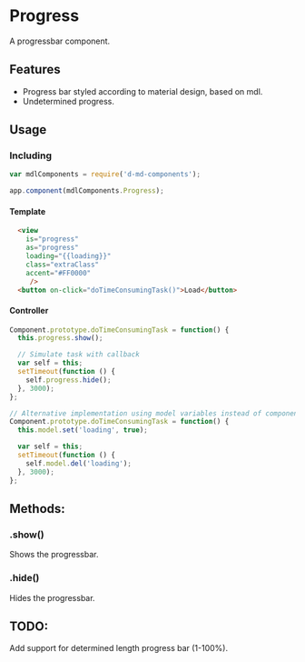 # Progress
A progressbar component.

Features
--------
- Progress bar styled according to material design, based on mdl.
- Undetermined progress.

Usage
-----
### Including
```javascript
var mdlComponents = require('d-md-components');

app.component(mdlComponents.Progress);
```

#### Template
```html
  <view 
    is="progress"
    as="progress"
    loading="{{loading}}"
    class="extraClass"
    accent="#FF0000"
     />
  <button on-click="doTimeConsumingTask()">Load</button>
```

#### Controller
```javascript
Component.prototype.doTimeConsumingTask = function() {
  this.progress.show();

  // Simulate task with callback
  var self = this;
  setTimeout(function () {
    self.progress.hide();
  }, 3000);
};

// Alternative implementation using model variables instead of component methods.
Component.prototype.doTimeConsumingTask = function() {
  this.model.set('loading', true);

  var self = this;
  setTimeout(function () {
    self.model.del('loading');
  }, 3000);
};
```

Methods:
-----
### .show()
Shows the progressbar.

### .hide()
Hides the progressbar.

TODO:
-----
Add support for determined length progress bar (1-100%).
